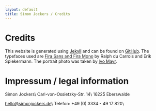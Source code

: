 ```yaml
---
layout: default
title: Simon Jockers / Credits
---
```


# Credits

This website is generated using [Jekyll](https://github.com/jekyll/jekyll) and can be found on [GitHub](https://github.com/sjockers/simonjockers.de).
The typefaces used are [Fira Sans and Fira Mono](https://github.com/mozilla/Fira) by Ralph du Carrois and Erik Spiekermann.
The portrait photo was taken by [Ivo Mayr](http://ivomayr.com/).

# Impressum / legal information

Simon Jockers\\
Carl-von-Ossietzky-Str. 14\\
16225 Eberswalde

[hello@simonjockers.de](mailto:hello@simonjockers.de)\\
Telefon: +49 (0) 3334 - 49 17 820\\

